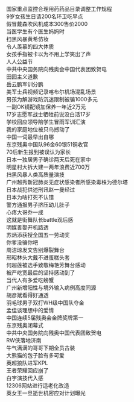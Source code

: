 国家重点监控合理用药药品目录调整工作规程  
9岁女孩生日请200名环卫吃早点  
假冒戴森吹风机成本300售价2000  
当医学生有个医生妈妈时  
扫黑风暴黄希仿妆  
令人羡慕的四大体质  
女孩手指被卡以为不用上学笑出了声  
人人公益节  
中共中央国务院向残奥会中国代表团致贺电  
田园主义道歉  
岳云鹏军训分鹏  
美军士兵视频记录喀布尔机场混乱场景  
男孩为解游戏防沉迷限制被骗1000多元  
一副OK镜配镜加保养一年近2万元  
17岁志愿军战士牺牲前说没白活17岁  
学校回应领导陪学生冒雨军训汇演  
我的家庭地位被只鸟撼动了  
中国一词最早出自哪  
东京残奥中国队96金60银51铜收官  
70后新生报到被误认为家长  
日本一独居男子确诊两天后死在家中  
明星村大拆大建一两年浪费近700万  
扫黑风暴人类高质量演技  
广州越秀新冠肺炎无症状感染者所感染毒株为德尔塔  
日本战犯供述刑讯赵一曼经过  
日本为啥打死不认错  
警方通报男子挤压幼儿肚子  
心疼大哥乔一成  
这就是街舞队长battle观后感  
明媒善娶开机路透  
苏炳添获授全国五一劳动奖  
你爹没骗你吧  
周洁琼发文告别爆裂舞台  
邢昭林头大戴不进蛋糕头套  
何超莲被选手致敬梅艳芳舞台感动  
被严屹宽最后的坚持感动到了  
当代人有多爱吃螃蟹  
广州新增阳性与境外输入病例高度同源  
胡彦斌看得好通透  
羽毛球男子双打WH级中国队夺金  
孟佳谈理想中的爱情  
中国连续5届残奥会金牌奖牌第一  
东京残奥闭幕式  
中共中央国务院向残奥中国代表团致贺电  
RW侠落地济南  
牛气满满的哥哥下期全员古装  
大熊猫的包子脸有多可爱  
英超狼队进军KPL  
王者荣耀回应崩了  
白宇演技代入感  
12306网站进行适老化改造  
英女王一旦逝世机密应对计划曝光  
